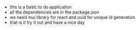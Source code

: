 - this is a basic to do application
- all the dependencies are in the package.json
- we need mui library for react and uuid for unique id generation
- that is it try it out and have a nice day

